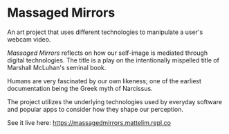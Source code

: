 # Massaged Mirrors
An art project that uses different technologies to manipulate a user's webcam video.

_Massaged Mirrors_ reflects on how our self-image is mediated through digital technologies. The title is a play on the intentionally mispelled title of Marshall McLuhan's seminal book.

Humans are very fascinated by our own likeness; one of the earliest documentation being the Greek myth of Narcissus.

The project utilizes the underlying technologies used by everyday software and popular apps to consider how they shape our perception.

See it live here: [https://massagedmirrors.mattelim.repl.co
](https://massagedmirrors.netlify.app/)
